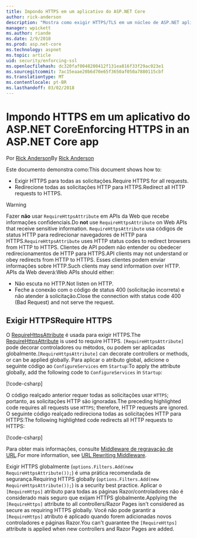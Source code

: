 ```yaml
---
title: Impondo HTTPS em um aplicativo do ASP.NET Core
author: rick-anderson
description: "Mostra como exigir HTTPS/TLS em um núcleo de ASP.NET aplicativo web."
manager: wpickett
ms.author: riande
ms.date: 2/9/2018
ms.prod: asp.net-core
ms.technology: aspnet
ms.topic: article
uid: security/enforcing-ssl
ms.openlocfilehash: dc320faf0048200412f131ea816f33f29ac023e1
ms.sourcegitcommit: 7ac15eaae20b6d70e65f3650af050a7880115cbf
ms.translationtype: MT
ms.contentlocale: pt-BR
ms.lasthandoff: 03/02/2018
---
```

# <a name="enforcing-https-in-an-aspnet-core-app"></a><span data-ttu-id="7ec07-103">Impondo HTTPS em um aplicativo do ASP.NET Core</span><span class="sxs-lookup"><span data-stu-id="7ec07-103">Enforcing HTTPS in an ASP.NET Core app</span></span>

<span data-ttu-id="7ec07-104">Por [Rick Anderson](https://twitter.com/RickAndMSFT)</span><span class="sxs-lookup"><span data-stu-id="7ec07-104">By [Rick Anderson](https://twitter.com/RickAndMSFT)</span></span>

<span data-ttu-id="7ec07-105">Este documento demonstra como:</span><span class="sxs-lookup"><span data-stu-id="7ec07-105">This document shows how to:</span></span>

- <span data-ttu-id="7ec07-106">Exigir HTTPS para todas as solicitações.</span><span class="sxs-lookup"><span data-stu-id="7ec07-106">Require HTTPS for all requests.</span></span>
- <span data-ttu-id="7ec07-107">Redirecione todas as solicitações HTTP para HTTPS.</span><span class="sxs-lookup"><span data-stu-id="7ec07-107">Redirect all HTTP requests to HTTPS.</span></span>

> [!WARNING]
> <span data-ttu-id="7ec07-108">Fazer **não** usar `RequireHttpsAttribute` em APIs da Web que recebe informações confidenciais.</span><span class="sxs-lookup"><span data-stu-id="7ec07-108">Do **not** use `RequireHttpsAttribute` on Web APIs that receive sensitive information.</span></span> <span data-ttu-id="7ec07-109">`RequireHttpsAttribute` usa códigos de status HTTP para redirecionar navegadores de HTTP para HTTPS.</span><span class="sxs-lookup"><span data-stu-id="7ec07-109">`RequireHttpsAttribute` uses HTTP status codes to redirect browsers from HTTP to HTTPS.</span></span> <span data-ttu-id="7ec07-110">Clientes de API podem não entender ou obedecer redirecionamentos de HTTP para HTTPS.</span><span class="sxs-lookup"><span data-stu-id="7ec07-110">API clients may not understand or obey redirects from HTTP to HTTPS.</span></span> <span data-ttu-id="7ec07-111">Esses clientes podem enviar informações sobre HTTP.</span><span class="sxs-lookup"><span data-stu-id="7ec07-111">Such clients may send information over HTTP.</span></span> <span data-ttu-id="7ec07-112">APIs da Web deverá:</span><span class="sxs-lookup"><span data-stu-id="7ec07-112">Web APIs should either:</span></span>
>
>* <span data-ttu-id="7ec07-113">Não escuta no HTTP.</span><span class="sxs-lookup"><span data-stu-id="7ec07-113">Not listen on HTTP.</span></span>
>* <span data-ttu-id="7ec07-114">Feche a conexão com o código de status 400 (solicitação incorreta) e não atender à solicitação.</span><span class="sxs-lookup"><span data-stu-id="7ec07-114">Close the connection with status code 400 (Bad Request) and not serve the request.</span></span>

## <a name="require-https"></a><span data-ttu-id="7ec07-115">Exigir HTTPS</span><span class="sxs-lookup"><span data-stu-id="7ec07-115">Require HTTPS</span></span>

<span data-ttu-id="7ec07-116">O [RequireHttpsAttribute](/dotnet/api/Microsoft.AspNetCore.Mvc.RequireHttpsAttribute) é usada para exigir HTTPS.</span><span class="sxs-lookup"><span data-stu-id="7ec07-116">The [RequireHttpsAttribute](/dotnet/api/Microsoft.AspNetCore.Mvc.RequireHttpsAttribute) is used to require HTTPS.</span></span> <span data-ttu-id="7ec07-117">`[RequireHttpsAttribute]` pode decorar controladores ou métodos, ou podem ser aplicadas globalmente.</span><span class="sxs-lookup"><span data-stu-id="7ec07-117">`[RequireHttpsAttribute]` can decorate controllers or methods, or can be applied globally.</span></span> <span data-ttu-id="7ec07-118">Para aplicar o atributo global, adicione o seguinte código ao `ConfigureServices` em `Startup`:</span><span class="sxs-lookup"><span data-stu-id="7ec07-118">To apply the attribute globally, add the following code to `ConfigureServices` in `Startup`:</span></span>

[!code-csharp[](authentication/accconfirm/sample/WebApp1/Startup.cs?name=snippet2&highlight=4-999)]

<span data-ttu-id="7ec07-119">O código realçado anterior requer todas as solicitações usar `HTTPS`; portanto, as solicitações HTTP são ignoradas.</span><span class="sxs-lookup"><span data-stu-id="7ec07-119">The preceding highlighted code requires all requests use `HTTPS`; therefore, HTTP requests are ignored.</span></span> <span data-ttu-id="7ec07-120">O seguinte código realçado redireciona todas as solicitações HTTP para HTTPS:</span><span class="sxs-lookup"><span data-stu-id="7ec07-120">The following highlighted code redirects all HTTP requests to HTTPS:</span></span>

[!code-csharp[](authentication/accconfirm/sample/WebApp1/Startup.cs?name=snippet_AddRedirectToHttps&highlight=7-999)]

<span data-ttu-id="7ec07-121">Para obter mais informações, consulte [Middleware de regravação de URL](xref:fundamentals/url-rewriting).</span><span class="sxs-lookup"><span data-stu-id="7ec07-121">For more information, see [URL Rewriting Middleware](xref:fundamentals/url-rewriting).</span></span>

<span data-ttu-id="7ec07-122">Exigir HTTPS globalmente (`options.Filters.Add(new RequireHttpsAttribute());`) é uma prática recomendada de segurança.</span><span class="sxs-lookup"><span data-stu-id="7ec07-122">Requiring HTTPS globally (`options.Filters.Add(new RequireHttpsAttribute());`) is a security best practice.</span></span> <span data-ttu-id="7ec07-123">Aplicar o `[RequireHttps]` atributo para todas as páginas Razor/controladores não é considerado mais seguro que exijam HTTPS globalmente.</span><span class="sxs-lookup"><span data-stu-id="7ec07-123">Applying the `[RequireHttps]` attribute to all controllers/Razor Pages isn't considered as secure as requiring HTTPS globally.</span></span> <span data-ttu-id="7ec07-124">Você não pode garantir a `[RequireHttps]` atributo é aplicado quando forem adicionadas novos controladores e páginas Razor.</span><span class="sxs-lookup"><span data-stu-id="7ec07-124">You can't guarantee the `[RequireHttps]` attribute is applied when new controllers and Razor Pages are added.</span></span>